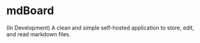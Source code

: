 # mdBoard
(In Development) A clean and simple self-hosted application to store, edit, and read markdown files.
